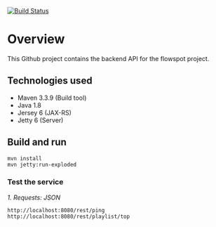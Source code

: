 [![Build Status](https://travis-ci.org/EspenSchei/flowspot-backend.svg?branch=master)](https://travis-ci.org/EspenSchei/flowspot-backend)

# Overview

This Github project contains the backend API for the flowspot project. 
	
## Technologies used

- Maven 3.3.9 (Build tool) 
- Java 1.8
- Jersey 6 (JAX-RS)
- Jetty 6 (Server)

## Build and run

```
mvn install
mvn jetty:run-exploded
```

### Test the service

*1. Requests: JSON*
```
http://localhost:8080/rest/ping 
http://localhost:8080/rest/playlist/top
```
